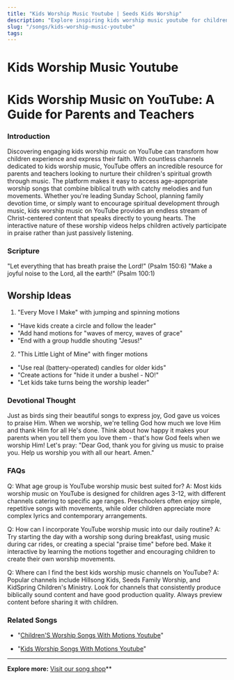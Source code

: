 ```yaml
---
title: "Kids Worship Music Youtube | Seeds Kids Worship"
description: "Explore inspiring kids worship music youtube for children's worship and faith development. Biblical music resources for families and ministry."
slug: "/songs/kids-worship-music-youtube"
tags:
---
```


# Kids Worship Music Youtube

# Kids Worship Music on YouTube: A Guide for Parents and Teachers

### Introduction
Discovering engaging kids worship music on YouTube can transform how children experience and express their faith. With countless channels dedicated to kids worship music, YouTube offers an incredible resource for parents and teachers looking to nurture their children's spiritual growth through music. The platform makes it easy to access age-appropriate worship songs that combine biblical truth with catchy melodies and fun movements. Whether you're leading Sunday School, planning family devotion time, or simply want to encourage spiritual development through music, kids worship music on YouTube provides an endless stream of Christ-centered content that speaks directly to young hearts. The interactive nature of these worship videos helps children actively participate in praise rather than just passively listening.

### Scripture
"Let everything that has breath praise the Lord!" (Psalm 150:6)
"Make a joyful noise to the Lord, all the earth!" (Psalm 100:1)

## Worship Ideas
1. "Every Move I Make" with jumping and spinning motions
- "Have kids create a circle and follow the leader"
- "Add hand motions for "waves of mercy, waves of grace"
- "End with a group huddle shouting "Jesus!"

2. "This Little Light of Mine" with finger motions
- "Use real (battery-operated) candles for older kids"
- "Create actions for "hide it under a bushel - NO!"
- "Let kids take turns being the worship leader"

### Devotional Thought
Just as birds sing their beautiful songs to express joy, God gave us voices to praise Him. When we worship, we're telling God how much we love Him and thank Him for all He's done. Think about how happy it makes your parents when you tell them you love them - that's how God feels when we worship Him! Let's pray: "Dear God, thank you for giving us music to praise you. Help us worship you with all our heart. Amen."

### FAQs
Q: What age group is YouTube worship music best suited for?
A: Most kids worship music on YouTube is designed for children ages 3-12, with different channels catering to specific age ranges. Preschoolers often enjoy simple, repetitive songs with movements, while older children appreciate more complex lyrics and contemporary arrangements.

Q: How can I incorporate YouTube worship music into our daily routine?
A: Try starting the day with a worship song during breakfast, using music during car rides, or creating a special "praise time" before bed. Make it interactive by learning the motions together and encouraging children to create their own worship movements.

Q: Where can I find the best kids worship music channels on YouTube?
A: Popular channels include Hillsong Kids, Seeds Family Worship, and KidSpring Children's Ministry. Look for channels that consistently produce biblically sound content and have good production quality. Always preview content before sharing it with children.

### Related Songs

- "[Children'S Worship Songs With Motions Youtube](/songs/children-s-worship-songs-with-motions-youtube/)"

- "[Kids Worship Songs With Motions Youtube](/songs/kids-worship-songs-with-motions-youtube/)"

---

**Explore more:** [Visit our song shop](https://seedskidsworship.com/shop)**

<!-- Schema Markup -->
<script type="application/ld+json">
{
  "@context": "https://schema.org",
  "@type": "MusicRecording",
  "name": "Kids Worship Music Youtube",
  "byArtist": {
    "@type": "MusicGroup",
    "name": "Seeds Kids Worship"
  },
  "isFamilyFriendly": true,
  "url": "https://seedskidsworship.com/songs/kids-worship-music-youtube/"
}
</script>
